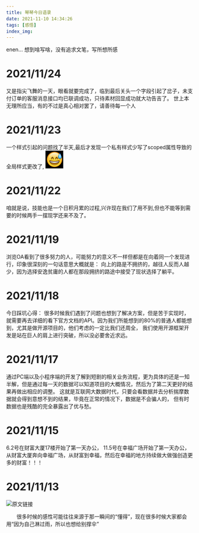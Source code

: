 ```yaml
---
title: 琴琴今日语录
date: 2021-11-10 14:34:26
tags: [感悟]
index_img:
---
```


enen... 想到啥写啥，没有追求文笔，写所想所感
<!--more-->

# 2021/11/24

又是指尖飞舞的一天，眼看就要完成了，临到最后关头一个字段引起了岔子，未支付订单的客服消息接口均已联调成功，只待素材回显成功就大功告吉了。
世上本无理所应当，有的不过是真心相对罢了，请善待每一个人

# 2021/11/23

一个样式引起的问题找了半天,最后才发现一个私有样式少写了scoped属性导致的全局样式更改了, ![img.png](../ganga/img.png)

# 2021/11/22

咱就是说，技能也是一个日积月累的过程,兴许现在我们了用不到,但也不能等到需要的时候两手一摆现学还来不及了。

# 2021/11/19

浏览OA看到了很多努力的人，可能努力的意义不一样但都是在向着同一个发现进行，印象很深刻的一句话意思大概就是：
向上的路是不拥挤的，越往人反而人越少，因为选择安逸贫庸的人都在那段拥挤的路途中接受了现状选择了躺平。

# 2021/11/18
今日踩坑心得：
很多时候我们遇到了问题也想到了解决方案，但是苦于实现时，就需要再去详细的看下官方文档的API。因为我们所能想到的80%的普通人都能想到，尤其是做开源项目的，他们考虑的一定比我们还周全，
我们使用开源框架开发是站在巨人的肩上进行突破，所以没必要舍近求远。

# 2021/11/17

通过PC端以及小程序端的开发了解到短剧的相关业务流程，更为具体的还是一知半解，但是通过每一天的数据可以知道项目的大概情况，然后为了第二天更好的结果再做出相应的调整。
这就是互联网大数据时代，只要会看数据并去分析揣摩数据就会得到意想不到的结果，毕竟在正常的情况下，数据是不会骗人的， 但有时数据也是残酷的完全暴露出了优与愁。

# 2021/11/15

6.2号在财富大厦17楼开始了第一天办公， 11.5号在幸福广场开始了第一天办公，从财富大厦奔向幸福广场，从财富到幸福，然后在幸福的地方持续做大做强创造更多的财富！！！

# 2021/11/13
![原文链接](https://mp.weixin.qq.com/s/fkthFFu-XX0NojqnaiRTPQ) 


&emsp;&emsp;很多时候的感性可能往往来源于那一瞬间的“懂得”，现在很多时候大家都会用“因为自己淋过雨，所以也想给别撑伞”
